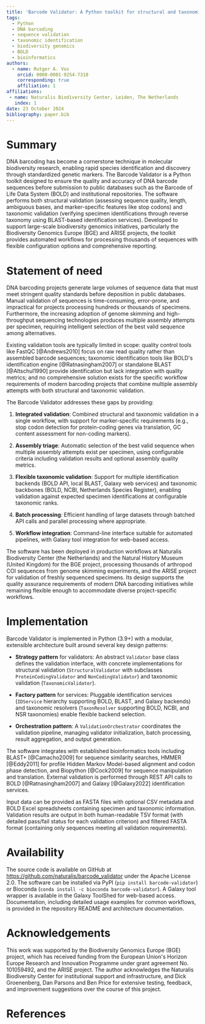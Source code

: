 ```yaml
---
title: 'Barcode Validator: A Python toolkit for structural and taxonomic validation of DNA barcode sequences'
tags:
  - Python
  - DNA barcoding
  - sequence validation
  - taxonomic identification
  - biodiversity genomics
  - BOLD
  - bioinformatics
authors:
  - name: Rutger A. Vos
    orcid: 0000-0001-9254-7318
    corresponding: true
    affiliation: 1
affiliations:
 - name: Naturalis Biodiversity Center, Leiden, The Netherlands
   index: 1
date: 23 October 2024
bibliography: paper.bib
---
```


# Summary

DNA barcoding has become a cornerstone technique in molecular biodiversity research, enabling rapid species identification and discovery through standardized genetic markers. The Barcode Validator is a Python toolkit designed to ensure the quality and accuracy of DNA barcode sequences before submission to public databases such as the Barcode of Life Data System (BOLD) and institutional repositories. The software performs both structural validation (assessing sequence quality, length, ambiguous bases, and marker-specific features like stop codons) and taxonomic validation (verifying specimen identifications through reverse taxonomy using BLAST-based identification services). Developed to support large-scale biodiversity genomics initiatives, particularly the Biodiversity Genomics Europe (BGE) and ARISE projects, the toolkit provides automated workflows for processing thousands of sequences with flexible configuration options and comprehensive reporting.

# Statement of need

DNA barcoding projects generate large volumes of sequence data that must meet stringent quality standards before deposition in public databases. Manual validation of sequences is time-consuming, error-prone, and impractical for projects processing hundreds or thousands of specimens. Furthermore, the increasing adoption of genome skimming and high-throughput sequencing technologies produces multiple assembly attempts per specimen, requiring intelligent selection of the best valid sequence among alternatives.

Existing validation tools are typically limited in scope: quality control tools like FastQC [@Andrews2010] focus on raw read quality rather than assembled barcode sequences; taxonomic identification tools like BOLD's identification engine [@Ratnasingham2007] or standalone BLAST [@Altschul1990] provide identification but lack integration with quality metrics; and no comprehensive solution exists for the specific workflow requirements of modern barcoding projects that combine multiple assembly attempts with both structural and taxonomic validation.

The Barcode Validator addresses these gaps by providing:

1. **Integrated validation**: Combined structural and taxonomic validation in a single workflow, with support for marker-specific requirements (e.g., stop codon detection for protein-coding genes via translation, GC content assessment for non-coding markers).

2. **Assembly triage**: Automatic selection of the best valid sequence when multiple assembly attempts exist per specimen, using configurable criteria including validation results and optional assembly quality metrics.

3. **Flexible taxonomic validation**: Support for multiple identification backends (BOLD API, local BLAST, Galaxy web services) and taxonomic backbones (BOLD, NCBI, Netherlands Species Register), enabling validation against expected specimen identifications at configurable taxonomic ranks.

4. **Batch processing**: Efficient handling of large datasets through batched API calls and parallel processing where appropriate.

5. **Workflow integration**: Command-line interface suitable for automated pipelines, with Galaxy tool integration for web-based access.

The software has been deployed in production workflows at Naturalis Biodiversity Center (the Netherlands) and the Natural History Museum (United Kingdom) for the BGE project, processing thousands of arthropod COI sequences from genome skimming experiments, and the ARISE project for validation of freshly sequenced specimens. Its design supports the quality assurance requirements of modern DNA barcoding initiatives while remaining flexible enough to accommodate diverse project-specific workflows.

# Implementation

Barcode Validator is implemented in Python (3.9+) with a modular, extensible architecture built around several key design patterns:

- **Strategy pattern** for validators: An abstract `Validator` base class defines the validation interface, with concrete implementations for structural validation (`StructuralValidator` with subclasses `ProteinCodingValidator` and `NonCodingValidator`) and taxonomic validation (`TaxonomicValidator`).

- **Factory pattern** for services: Pluggable identification services (`IDService` hierarchy supporting BOLD, BLAST, and Galaxy backends) and taxonomic resolvers (`TaxonResolver` supporting BOLD, NCBI, and NSR taxonomies) enable flexible backend selection.

- **Orchestration pattern**: A `ValidationOrchestrator` coordinates the validation pipeline, managing validator initialization, batch processing, result aggregation, and output generation.

The software integrates with established bioinformatics tools including BLAST+ [@Camacho2009] for sequence similarity searches, HMMER [@Eddy2011] for profile Hidden Markov Model-based alignment and codon phase detection, and Biopython [@Cock2009] for sequence manipulation and translation. External validation is performed through REST API calls to BOLD [@Ratnasingham2007] and Galaxy [@Galaxy2022] identification services.

Input data can be provided as FASTA files with optional CSV metadata and BOLD Excel spreadsheets containing specimen and taxonomic information. Validation results are output in both human-readable TSV format (with detailed pass/fail status for each validation criterion) and filtered FASTA format (containing only sequences meeting all validation requirements).

# Availability

The source code is available on GitHub at https://github.com/naturalis/barcode_validator under the Apache License 2.0. The software can be installed via PyPI (`pip install barcode-validator`) or Bioconda (`conda install -c bioconda barcode-validator`). A Galaxy tool wrapper is available in the Galaxy ToolShed for web-based access. Documentation, including detailed usage examples for common workflows, is provided in the repository README and architecture documentation.

# Acknowledgements

This work was supported by the Biodiversity Genomics Europe (BGE) project, which has received funding from the European Union's Horizon Europe Research and Innovation Programme under grant agreement No. 101059492, and the ARISE project. The author acknowledges the Naturalis Biodiversity Center for institutional support and infrastructure, and Dick Groenenberg, Dan Parsons and Ben Price for extensive testing, feedback, and improvement suggestions over the course of this project.

# References
